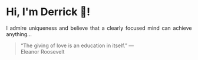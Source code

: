 # Hi, I'm Derrick 👋!
<p align="justify">I admire uniqueness and believe that a clearly focused mind can achieve anything...</p> 
<!-- #quote-start -->
<blockquote>&ldquo;The giving of love is an education in itself.&rdquo; &mdash; <footer>Eleanor Roosevelt</footer></blockquote>
<!-- #quote-end -->

